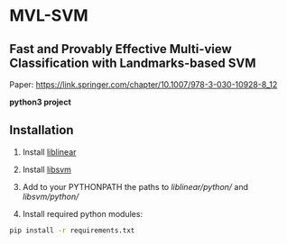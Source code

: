 # MVL-SVM
## Fast and Provably Effective Multi-view Classification with Landmarks-based SVM

Paper: https://link.springer.com/chapter/10.1007/978-3-030-10928-8_12

**python3 project**

## Installation

1. Install [liblinear](https://github.com/cjlin1/liblinear)

2. Install [libsvm](https://github.com/cjlin1/libsvm)

2. Add to your PYTHONPATH the paths to *liblinear/python/* and *libsvm/python/*

3. Install required python modules:

```bash
pip install -r requirements.txt
```
